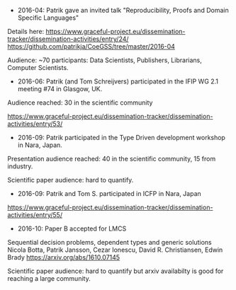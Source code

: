 * 2016-04: Patrik gave an invited talk "Reproducibility, Proofs and Domain Specific Languages"

Details here:
  https://www.graceful-project.eu/dissemination-tracker/dissemination-activities/entry/24/
  https://github.com/patrikja/CoeGSS/tree/master/2016-04

Audience: ~70 participants: Data Scientists, Publishers, Librarians, Computer Scientists.


* 2016-06: Patrik (and Tom Schreijvers) participated in the IFIP WG 2.1 meeting #74 in Glasgow, UK.

Audience reached: 30 in the scientific community

https://www.graceful-project.eu/dissemination-tracker/dissemination-activities/entry/53/



* 2016-09: Patrik participated in the Type Driven development workshop in Nara, Japan.

Presentation audience reached: 40 in the scientific community, 15 from industry.

Scientific paper audience: hard to quantify.

* 2016-09: Patrik and Tom S. participated in ICFP in Nara, Japan

https://www.graceful-project.eu/dissemination-tracker/dissemination-activities/entry/55/

* 2016-10: Paper B accepted for LMCS

Sequential decision problems, dependent types and generic solutions
Nicola Botta, Patrik Jansson, Cezar Ionescu, David R. Christiansen, Edwin Brady
  https://arxiv.org/abs/1610.07145

Scientific paper audience: hard to quantify but arxiv availabilty is
good for reaching a large community.
